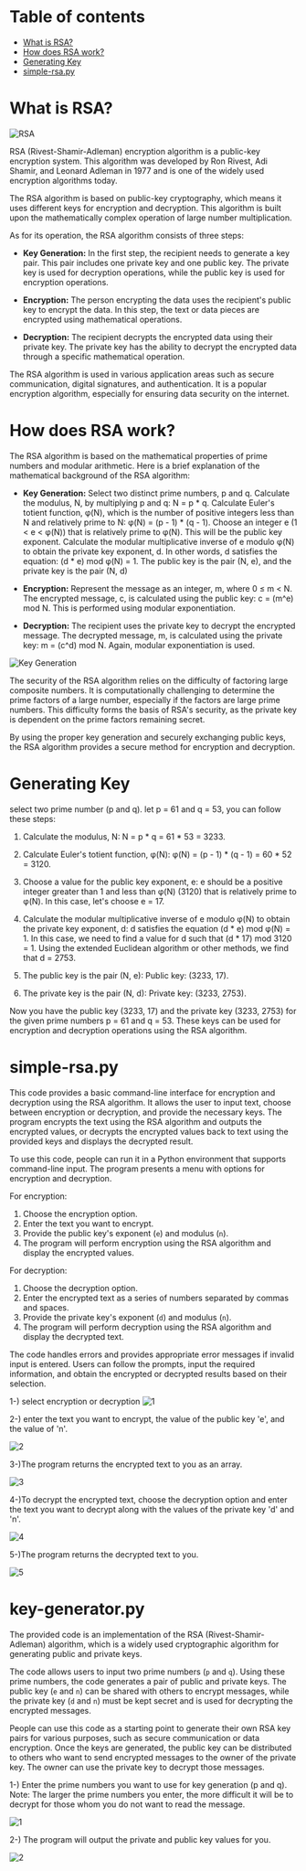 # Table of contents
- [What  is RSA?](#what-is-rsa)
- [How does RSA work?](#How-does-RSA-work)
- [Generating Key](#Generating-Key)
- [simple-rsa.py](#simple-rsa.py)
 



# <a id="what-is-rsa">What is RSA?</a> 

![RSA](https://repository-images.githubusercontent.com/188075289/92938f00-a51d-11ea-95a4-a29ba772a729)

RSA (Rivest-Shamir-Adleman) encryption algorithm is a public-key encryption system. This algorithm was developed by Ron Rivest, Adi Shamir, and Leonard Adleman in 1977 and is one of the widely used encryption algorithms today.


The RSA algorithm is based on public-key cryptography, which means it uses different keys for encryption and decryption. This algorithm is built upon the mathematically complex operation of large number multiplication.

As for its operation, the RSA algorithm consists of three steps:

- **Key Generation:** In the first step, the recipient needs to generate a key pair. This pair includes one private key and one public key. The private key is used for decryption operations, while the public key is used for encryption operations.

- **Encryption:** The person encrypting the data uses the recipient's public key to encrypt the data. In this step, the text or data pieces are encrypted using mathematical operations.

- **Decryption:** The recipient decrypts the encrypted data using their private key. The private key has the ability to decrypt the encrypted data through a specific mathematical operation.

The RSA algorithm is used in various application areas such as secure communication, digital signatures, and authentication. It is a popular encryption algorithm, especially for ensuring data security on the internet.


# <a id="How-does-RSA-work">How does RSA work? </a>
The RSA algorithm is based on the mathematical properties of prime numbers and modular arithmetic. Here is a brief explanation of the mathematical background of the RSA algorithm:

- **Key Generation:**
Select two distinct prime numbers, p and q.
Calculate the modulus, N, by multiplying p and q: N = p * q.
Calculate Euler's totient function, φ(N), which is the number of positive integers less than N and relatively prime to N: φ(N) = (p - 1) * (q - 1).
Choose an integer e (1 < e < φ(N)) that is relatively prime to φ(N). This will be the public key exponent.
Calculate the modular multiplicative inverse of e modulo φ(N) to obtain the private key exponent, d. In other words, d satisfies the equation: (d * e) mod φ(N) = 1.
The public key is the pair (N, e), and the private key is the pair (N, d)

-  **Encryption:**
Represent the message as an integer, m, where 0 ≤ m < N.
The encrypted message, c, is calculated using the public key: c = (m^e) mod N. This is performed using modular exponentiation.

- **Decryption:**
The recipient uses the private key to decrypt the encrypted message.
The decrypted message, m, is calculated using the private key: m = (c^d) mod N. Again, modular exponentiation is used.

![Key Generation](https://samsclass.info/141/proj/pRSA1-1.png)

The security of the RSA algorithm relies on the difficulty of factoring large composite numbers. It is computationally challenging to determine the prime factors of a large number, especially if the factors are large prime numbers. This difficulty forms the basis of RSA's security, as the private key is dependent on the prime factors remaining secret.

By using the proper key generation and securely exchanging public keys, the RSA algorithm provides a secure method for encryption and decryption.

# <a id="Generating-Key"> Generating Key </a>
select two prime number (p and q). let p = 61 and q = 53, you can follow these steps:

1.  Calculate the modulus, N: N = p * q = 61 * 53 = 3233.
    
2.  Calculate Euler's totient function, φ(N): φ(N) = (p - 1) * (q - 1) = 60 * 52 = 3120.
    
3.  Choose a value for the public key exponent, e: e should be a positive integer greater than 1 and less than φ(N) (3120) that is relatively prime to φ(N). In this case, let's choose e = 17.
    
4.  Calculate the modular multiplicative inverse of e modulo φ(N) to obtain the private key exponent, d: d satisfies the equation (d * e) mod φ(N) = 1. In this case, we need to find a value for d such that (d * 17) mod 3120 = 1. Using the extended Euclidean algorithm or other methods, we find that d = 2753.
    
5.  The public key is the pair (N, e): Public key: (3233, 17).
    
6.  The private key is the pair (N, d): Private key: (3233, 2753).
    

Now you have the public key (3233, 17) and the private key (3233, 2753) for the given prime numbers p = 61 and q = 53. These keys can be used for encryption and decryption operations using the RSA algorithm.

# <a id="simple-rsa.py">simple-rsa.py</a>
This code provides a basic command-line interface for encryption and decryption using the RSA algorithm. It allows the user to input text, choose between encryption or decryption, and provide the necessary keys. The program encrypts the text using the RSA algorithm and outputs the encrypted values, or decrypts the encrypted values back to text using the provided keys and displays the decrypted result.


To use this code, people can run it in a Python environment that supports command-line input. The program presents a menu with options for encryption and decryption.

For encryption:

1.  Choose the encryption option.
2.  Enter the text you want to encrypt.
3.  Provide the public key's exponent (`e`) and modulus (`n`).
4.  The program will perform encryption using the RSA algorithm and display the encrypted values.

For decryption:

1.  Choose the decryption option.
2.  Enter the encrypted text as a series of numbers separated by commas and spaces.
3.  Provide the private key's exponent (`d`) and modulus (`n`).
4.  The program will perform decryption using the RSA algorithm and display the decrypted text.

The code handles errors and provides appropriate error messages if invalid input is entered. Users can follow the prompts, input the required information, and obtain the encrypted or decrypted results based on their selection.

1-) select encryption or decryption
![1](https://github.com/Yagiz-Gur/RSA/blob/main/screenshot/simple/1.png?raw=true)

2-) enter the text you want to encrypt, the value of the public key 'e', and the value of 'n'.

![2](https://github.com/Yagiz-Gur/RSA/blob/main/screenshot/simple/2.png?raw=true)

3-)The program returns the encrypted text to you as an array.

![3](https://github.com/Yagiz-Gur/RSA/blob/main/screenshot/simple/3.png?raw=true)

4-)To decrypt the encrypted text, choose the decryption option and enter the text you want to decrypt along with the values of the private key 'd' and 'n'.

![4](https://github.com/Yagiz-Gur/RSA/blob/main/screenshot/simple/4.png?raw=true)

5-)The program returns the decrypted text to you.

![5](https://github.com/Yagiz-Gur/RSA/blob/main/screenshot/simple/5.png?raw=true)

# <a id="key-generator.py">key-generator.py</a>

The provided code is an implementation of the RSA (Rivest-Shamir-Adleman) algorithm, which is a widely used cryptographic algorithm for generating public and private keys.

The code allows users to input two prime numbers (`p` and `q`). Using these prime numbers, the code generates a pair of public and private keys. The public key (`e` and `n`) can be shared with others to encrypt messages, while the private key (`d` and `n`) must be kept secret and is used for decrypting the encrypted messages.

People can use this code as a starting point to generate their own RSA key pairs for various purposes, such as secure communication or data encryption. Once the keys are generated, the public key can be distributed to others who want to send encrypted messages to the owner of the private key. The owner can use the private key to decrypt those messages.

1-)   Enter the prime numbers you want to use for key generation (p and q). Note: The larger the prime numbers you enter, the more difficult it will be to decrypt for those whom you do not want to read the message.

![1](https://github.com/Yagiz-Gur/RSA/blob/main/screenshot/key%20generator/1.png?raw=true)

2-) The program will output the private and public key values for you.

![2](https://github.com/Yagiz-Gur/RSA/blob/main/screenshot/key%20generator/2.png?raw=true)


